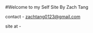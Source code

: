 #Welcome to my Self Site
By Zach Tang

contact - zachtang0123@gmail.com

site at - [](zachtango.github.io)


